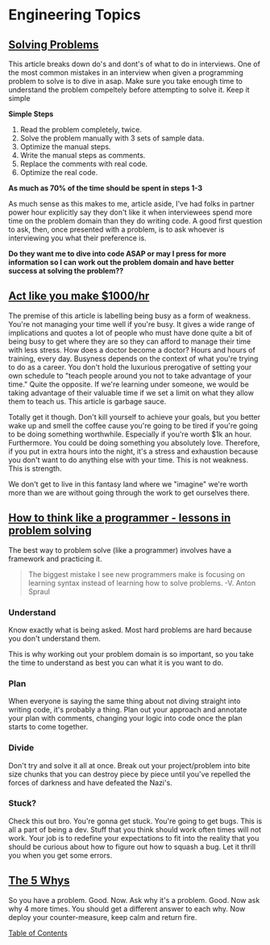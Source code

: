 # Engineering Topics

## [Solving Problems](https://simpleprogrammer.com/solving-problems-breaking-it-down/)

This article breaks down do's and dont's of what to do in interviews.
One of the most common mistakes in an interview when given a programming problem to solve is to dive in asap.
Make sure you take enough time to understand the problem compeltely before attempting to solve it.
Keep it simple

**Simple Steps**

1. Read the problem completely, twice.
1. Solve the problem manually with 3 sets of sample data.
1. Optimize the manual steps.
1. Write the manual steps as comments.
1. Replace the comments with real code.
1. Optimize the real code.

**As much as 70% of the time should be spent in steps 1-3**

As much sense as this makes to me, article aside, I've had folks in partner power hour explicitly say they don't like it when interviewees spend more time on the problem domain than they do writing code. A good first question to ask, then, once presented with a problem, is to ask whoever is interviewing you what their preference is.

**Do they want me to dive into code ASAP or may I press for more information so I can work out the problem domain and have better success at solving the problem??**

## [Act like you make \$1000/hr](https://medium.com/swlh/pretend-your-time-is-worth-1-000-hour-and-youll-become-100x-more-productive-f04628bb3e6d)

The premise of this article is labelling being busy as a form of weakness. You're not managing your time well if you're busy.
It gives a wide range of implications and quotes a lot of people who must have done quite a bit of being busy to get where they are so they can afford to manage their time with less stress.
How does a doctor become a doctor? Hours and hours of training, every day.
Busyness depends on the context of what you're trying to do as a career. You don't hold the luxurious prerogative of setting your own schedule to "teach people around you not to take advantage of your time." Quite the opposite. If we're learning under someone, we would be taking advantage of their valuable time if we set a limit on what they allow them to teach us.
This article is garbage sauce.

Totally get it though. Don't kill yourself to achieve your goals, but you better wake up and smell the coffee cause you're going to be tired if you're going to be doing something worthwhile. Especially if you're worth \$1k an hour.
Furthermore. You could be doing something you absolutely love. Therefore, if you put in extra hours into the night, it's a stress and exhaustion because you don't want to do anything else with your time.
This is not weakness. This is strength.

We don't get to live in this fantasy land where we "imagine" we're worth more than we are without going through the work to get ourselves there.

## [How to think like a programmer - lessons in problem solving](https://www.freecodecamp.org/news/how-to-think-like-a-programmer-lessons-in-problem-solving-d1d8bf1de7d2/)

The best way to problem solve (like a programmer) involves have a framework and practicing it.

> The biggest mistake I see new programmers make is focusing on learning syntax instead of learning how to solve problems.
> -V. Anton Spraul

### Understand

Know exactly what is being asked. Most hard problems are hard because you don't understand them.

This is why working out your problem domain is so important, so you take the time to understand as best you can what it is you want to do.

### Plan

When everyone is saying the same thing about not diving straight into writing code, it's probably a thing. Plan out your approach and annotate your plan with comments, changing your logic into code once the plan starts to come together.

### Divide

Don't try and solve it all at once. Break out your project/problem into bite size chunks that you can destroy piece by piece until you've repelled the forces of darkness and have defeated the Nazi's.

### Stuck?

Check this out bro. You're gonna get stuck. You're going to get bugs. This is all a part of being a dev.
Stuff that you think should work often times will not work.
Your job is to redefine your expectations to fit into the reality that you should be curious about how to figure out how to squash a bug. Let it thrill you when you get some errors.

## [The 5 Whys](https://www.mindtools.com/pages/article/newTMC_5W.htm)

So you have a problem. Good. Now. Ask why it's a problem. Good. Now ask why 4 more times. You should get a different answer to each why. Now deploy your counter-measure, keep calm and return fire.

[Table of Contents](README.md)
